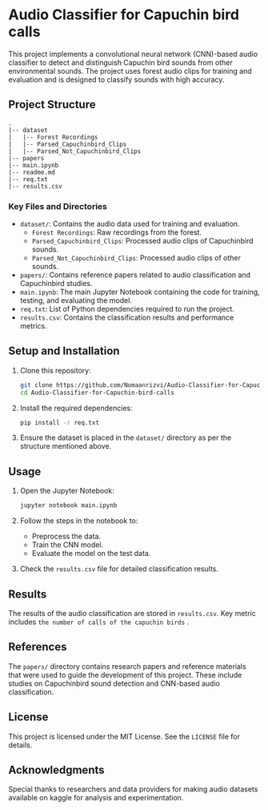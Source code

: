 # Audio Classifier for Capuchin bird calls

This project implements a convolutional neural network (CNN)-based audio classifier to detect and distinguish Capuchin bird sounds from other environmental sounds. The project uses forest audio clips for training and evaluation and is designed to classify sounds with high accuracy.

## Project Structure

```
.
|-- dataset
|   |-- Forest Recordings
|   |-- Parsed_Capuchinbird_Clips
|   |-- Parsed_Not_Capuchinbird_Clips
|-- papers
|-- main.ipynb
|-- readme.md
|-- req.txt
|-- results.csv
```

### Key Files and Directories

- `dataset/`: Contains the audio data used for training and evaluation.
  - `Forest Recordings`: Raw recordings from the forest.
  - `Parsed_Capuchinbird_Clips`: Processed audio clips of Capuchinbird sounds.
  - `Parsed_Not_Capuchinbird_Clips`: Processed audio clips of other sounds.
- `papers/`: Contains reference papers related to audio classification and Capuchinbird studies.
- `main.ipynb`: The main Jupyter Notebook containing the code for training, testing, and evaluating the model.
- `req.txt`: List of Python dependencies required to run the project.
- `results.csv`: Contains the classification results and performance metrics.

## Setup and Installation

1. Clone this repository:
   ```bash
   git clone https://github.com/Nomaanrizvi/Audio-Classifier-for-Capuchin-bird-calls.git
   cd Audio-Classifier-for-Capuchin-bird-calls
   ```

2. Install the required dependencies:
   ```bash
   pip install -r req.txt
   ```

3. Ensure the dataset is placed in the `dataset/` directory as per the structure mentioned above.

## Usage

1. Open the Jupyter Notebook:
   ```bash
   jupyter notebook main.ipynb
   ```

2. Follow the steps in the notebook to:
   - Preprocess the data.
   - Train the CNN model.
   - Evaluate the model on the test data.

3. Check the `results.csv` file for detailed classification results.

## Results

The results of the audio classification are stored in `results.csv`. Key metric includes `the number of calls of the capuchin birds` .

## References

The `papers/` directory contains research papers and reference materials that were used to guide the development of this project. These include studies on Capuchinbird sound detection and CNN-based audio classification.

## License

This project is licensed under the MIT License. See the `LICENSE` file for details.

## Acknowledgments

Special thanks to researchers and data providers for making audio datasets available on kaggle for analysis and experimentation.